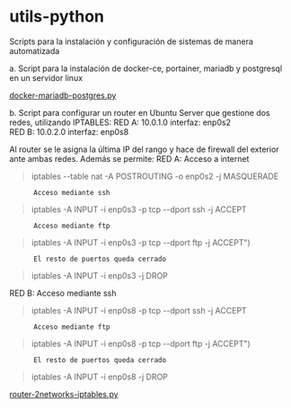 # utils-python
Scripts para la instalación y configuración de sistemas de manera automatizada

a. Script para la instalación de docker-ce, portainer, mariadb y postgresql en un servidor linux

[docker-mariadb-postgres.py](https://github.com/darioaxel/utils-python/blob/main/docker-mariadb-postgres.py)

b. Script para configurar un router en Ubuntu Server que gestione dos redes, utilizando IPTABLES:
  RED A: 10.0.1.0   interfaz: enp0s2  
  RED B: 10.0.2.0   interfaz: enp0s8
  
 Al router se le asigna la última IP del rango y hace de firewall del exterior ante ambas redes. 
 Además se permite: 
   RED A: Acceso a internet
   > iptables --table nat -A POSTROUTING -o enp0s2 -j MASQUERADE  
   
          Acceso mediante ssh  
   > iptables -A INPUT -i enp0s3 -p tcp --dport ssh -j ACCEPT  
   
          Acceso mediante ftp  
   > iptables -A INPUT -i enp0s3 -p tcp --dport ftp -j ACCEPT")  
   
          El resto de puertos queda cerrado  
   > iptables -A INPUT -i enp0s3 -j DROP  
   
   
   RED B:  Acceso mediante ssh  
   > iptables -A INPUT -i enp0s8 -p tcp --dport ssh -j ACCEPT  
   
          Acceso mediante ftp  
   > iptables -A INPUT -i enp0s8 -p tcp --dport ftp -j ACCEPT")  
   
          El resto de puertos queda cerrado  
   > iptables -A INPUT -i enp0s8 -j DROP  
   
   
   [router-2networks-iptables.py](https://github.com/darioaxel/utils-python/blob/main/router-2networks-iptables.py)
